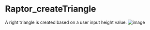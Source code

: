 # Raptor_createTriangle
A right triangle is created based on a user input height value.
![image](https://user-images.githubusercontent.com/94486028/142062103-c82ee26d-5df8-4030-bb34-a011d6f87d7e.png)
